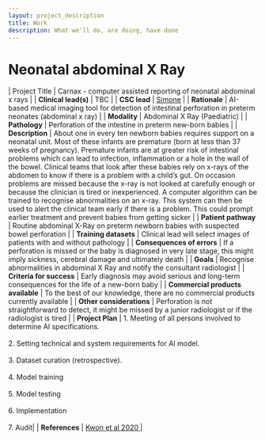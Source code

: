 ```yaml
---
layout: project_description
title: Work
description: What we'll do, are doing, have done
---
```


# **Neonatal abdominal X Ray**

| Project Title | Carnax - computer assisted reporting of neonatal abdominal x rays |
| <b>Clinical lead(s)</b> | TBC |
| <b>CSC lead</b> | [Simone](/team/simone.html) |
| <b>Rationale</b> | AI-based medical imaging tool for detection of intestinal perforation in preterm neonates (abdominal x ray)  |
| <b>Modality</b> | Abdominal X Ray (Paediatric) |
| <b>Pathology</b> | Perforation of the intestine in preterm new-born babies |
| <b>Description</b> | About one in every ten newborn babies requires support on a neonatal unit. Most of these infants are premature (born at less than 37 weeks of pregnancy). Premature infants are at greater risk of intestinal problems which can lead to infection, inflammation or a hole in the wall of the bowel. Clinical teams that look after these babies rely on x-rays of the abdomen to know if there is a problem with a child’s gut. On occasion problems are missed because the x-ray is not looked at carefully enough or because the clinician is tired or inexperienced. A computer algorithm can be trained to recognise abnormalities on an x-ray. This system can then be used to alert the clinical team early if there is a problem. This could prompt earlier treatment and prevent babies from getting sicker |
| <b>Patient pathway</b> | Routine abdominal X-Ray on preterm newborn babies with suspected bowel perforation |
| <b>Training datasets</b> | Clinical lead will select images of patients with and without pathology |
| <b>Consequences of errors</b> | If a perforation is missed or the baby is diagnosed in very late stage, this might imply sickness, cerebral damage and ultimately death |
| <b>Goals</b> | Recognise abnormalities in abdominal X Ray and notify the consultant radiologist |
| <b>Criteria for success</b> | Early diagnosis may avoid serious and long-term consequences for the life of a new-born baby |
| <b>Commercial products available</b> | To the best of our knowledge, there are no commercial products currently available |
| <b>Other considerations</b> | Perforation is not straightforward to detect, it might be missed by a junior radiologist or if the radiologist is tired |
| <b>Project Plan</b> | 1.	Meeting of all persons involved to determine AI specifications. <br><br> 2.	Setting technical and system requirements for AI model. <br> <br> 3. Dataset curation (retrospective). <br><br> 4.	Model training<br><br>5.	Model testing <br><br>6.	Implementation <br><br>7. Audit|
| <b>References</b> | <a href="https://doi.org/10.1038/s41598-020-74653-1"> Kwon et al 2020 </a> |